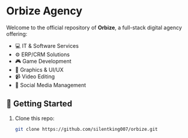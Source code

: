 # Orbize Agency

Welcome to the official repository of **Orbize**, a full-stack digital agency offering:

- 💻 IT & Software Services
- ⚙️ ERP/CRM Solutions
- 🎮 Game Development
- 🎨 Graphics & UI/UX
- 📹 Video Editing
- 📱 Social Media Management

## 🚀 Getting Started

1. Clone this repo:
   ```bash
   git clone https://github.com/silentking007/orbize.git
